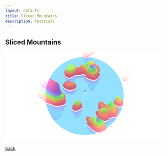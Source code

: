 ```yaml
---
layout: default
title: Sliced Mountains
description: Tutorials
---
```


## Sliced Mountains

![Header](../images/mountain.png)

[back](../)
